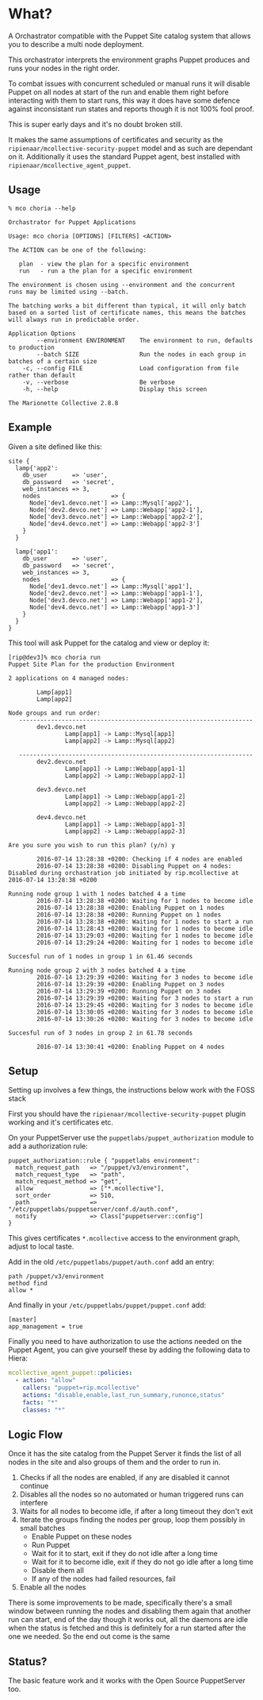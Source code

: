 What?
=====

A Orchastrator compatible with the Puppet Site catalog system that allows you to describe
a multi node deployment.

This orchastrator interprets the environment graphs Puppet produces and runs your nodes
in the right order.

To combat issues with concurrent scheduled or manual runs it will disable Puppet on all nodes
at start of the run and enable them right before interacting with them to start runs, this way
it does have some defence against inconsistant run states and reports though it is not 100%
fool proof.

This is super early days and it's no doubt broken still.

It makes the same assumptions of certificates and security as the `ripienaar/mcollective-security-puppet`
model and as such are dependant on it. Additionally it uses the standard Puppet agent, best installed
with `ripienaar/mcollective_agent_puppet`.

Usage
-----

```
% mco choria --help

Orchastrator for Puppet Applications

Usage: mco choria [OPTIONS] [FILTERS] <ACTION>

The ACTION can be one of the following:

   plan  - view the plan for a specific environment
   run   - run a the plan for a specific environment

The environment is chosen using --environment and the concurrent
runs may be limited using --batch.

The batching works a bit different than typical, it will only batch
based on a sorted list of certificate names, this means the batches
will always run in predictable order.

Application Options
        --environment ENVIRONMENT    The environment to run, defaults to production
        --batch SIZE                 Run the nodes in each group in batches of a certain size
    -c, --config FILE                Load configuration from file rather than default
    -v, --verbose                    Be verbose
    -h, --help                       Display this screen

The Marionette Collective 2.8.8
```

Example
-------

Given a site defined like this:

```puppet
site {
  lamp{'app2':
    db_user       => 'user',
    db_password   => 'secret',
    web_instances => 3,
    nodes                    => {
      Node['dev1.devco.net'] => Lamp::Mysql['app2'],
      Node['dev2.devco.net'] => Lamp::Webapp['app2-1'],
      Node['dev3.devco.net'] => Lamp::Webapp['app2-2'],
      Node['dev4.devco.net'] => Lamp::Webapp['app2-3']
    }
  }

  lamp{'app1':
    db_user       => 'user',
    db_password   => 'secret',
    web_instances => 3,
    nodes                    => {
      Node['dev1.devco.net'] => Lamp::Mysql['app1'],
      Node['dev2.devco.net'] => Lamp::Webapp['app1-1'],
      Node['dev3.devco.net'] => Lamp::Webapp['app1-2'],
      Node['dev4.devco.net'] => Lamp::Webapp['app1-3']
    }
  }
}
```

This tool will ask Puppet for the catalog and view or deploy it:


```
[rip@dev3]% mco choria run
Puppet Site Plan for the production Environment

2 applications on 4 managed nodes:

        Lamp[app1]
        Lamp[app2]

Node groups and run order:
   ------------------------------------------------------------------
        dev1.devco.net
                Lamp[app1] -> Lamp::Mysql[app1]
                Lamp[app2] -> Lamp::Mysql[app2]

   ------------------------------------------------------------------
        dev2.devco.net
                Lamp[app1] -> Lamp::Webapp[app1-1]
                Lamp[app2] -> Lamp::Webapp[app2-1]

        dev3.devco.net
                Lamp[app1] -> Lamp::Webapp[app1-2]
                Lamp[app2] -> Lamp::Webapp[app2-2]

        dev4.devco.net
                Lamp[app1] -> Lamp::Webapp[app1-3]
                Lamp[app2] -> Lamp::Webapp[app2-3]

Are you sure you wish to run this plan? (y/n) y

        2016-07-14 13:28:38 +0200: Checking if 4 nodes are enabled
        2016-07-14 13:28:38 +0200: Disabling Puppet on 4 nodes: Disabled during orchastration job initiated by rip.mcollective at 2016-07-14 13:28:38 +0200

Running node group 1 with 1 nodes batched 4 a time
        2016-07-14 13:28:38 +0200: Waiting for 1 nodes to become idle
        2016-07-14 13:28:38 +0200: Enabling Puppet on 1 nodes
        2016-07-14 13:28:38 +0200: Running Puppet on 1 nodes
        2016-07-14 13:28:38 +0200: Waiting for 1 nodes to start a run
        2016-07-14 13:28:43 +0200: Waiting for 1 nodes to become idle
        2016-07-14 13:29:03 +0200: Waiting for 1 nodes to become idle
        2016-07-14 13:29:24 +0200: Waiting for 1 nodes to become idle

Succesful run of 1 nodes in group 1 in 61.46 seconds

Running node group 2 with 3 nodes batched 4 a time
        2016-07-14 13:29:39 +0200: Waiting for 3 nodes to become idle
        2016-07-14 13:29:39 +0200: Enabling Puppet on 3 nodes
        2016-07-14 13:29:39 +0200: Running Puppet on 3 nodes
        2016-07-14 13:29:39 +0200: Waiting for 3 nodes to start a run
        2016-07-14 13:29:45 +0200: Waiting for 3 nodes to become idle
        2016-07-14 13:30:05 +0200: Waiting for 3 nodes to become idle
        2016-07-14 13:30:26 +0200: Waiting for 3 nodes to become idle

Succesful run of 3 nodes in group 2 in 61.78 seconds

        2016-07-14 13:30:41 +0200: Enabling Puppet on 4 nodes

```

Setup
-----

Setting up involves a few things, the instructions below work with the FOSS stack

First you should have the `ripienaar/mcollective-security-puppet` plugin working and
it's certificates etc.

On your PuppetServer use the `puppetlabs/puppet_authorization` module to add a authorization rule:

```puppet
puppet_authorization::rule { "puppetlabs environment":
  match_request_path   => "/puppet/v3/environment",
  match_request_type   => "path",
  match_request_method => "get",
  allow                => ["*.mcollective"],
  sort_order           => 510,
  path                 => "/etc/puppetlabs/puppetserver/conf.d/auth.conf",
  notify               => Class["puppetserver::config"]
}
```

This gives certificates `*.mcollective` access to the environment graph, adjust to local taste.


Add in the old `/etc/puppetlabs/puppet/auth.conf` add an entry:

```
path /puppet/v3/environment
method find
allow *
```

And finally in your `/etc/puppetlabs/puppet/puppet.conf` add:

```
[master]
app_management = true
```

Finally you need to have authorization to use the actions needed on the Puppet Agent,
you can give yourself these by adding the following data to Hiera:

```yaml
mcollective_agent_puppet::policies:
  - action: "allow"
    callers: "puppet=rip.mcollective"
    actions: "disable,enable,last_run_summary,runonce,status"
    facts: "*"
    classes: "*"
```

Logic Flow
----------

Once it has the site catalog from the Puppet Server it finds the list of all nodes in
the site and also groups of them and the order to run in.

  1. Checks if all the nodes are enabled, if any are disabled it cannot continue
  2. Disables all the nodes so no automated or human triggered runs can interfere
  3. Waits for all nodes to become idle, if after a long timeout they don't exit
  4. Iterate the groups finding the nodes per group, loop them possibly in small batches
     * Enable Puppet on these nodes
     * Run Puppet
     * Wait for it to start, exit if they do not idle after a long time
     * Wait for it to become idle, exit if they do not go idle after a long time
     * Disable them all
     * If any of the nodes had failed resources, fail
  5. Enable all the nodes

There is some improvements to be made, specifically there's a small window between
running the nodes and disabling them again that another run can start, end of the
day though it works out, all the daemons are idle when the status is fetched and
this is definitely for a run started after the one we needed.  So the end out come
is the same

Status?
-------

The basic feature work and it works with the Open Source PuppetServer too.
